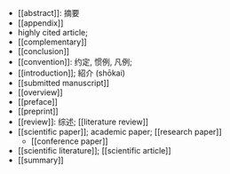 - [[abstract]]: 摘要
- [[appendix]]
- highly cited article; 
- [[complementary]]
- [[conclusion]]
- [[convention]]: 约定, 惯例, 凡例;
- [[introduction]]; 紹介 (shōkai)
- [[submitted manuscript]]
- [[overview]]
- [[preface]]
- [[preprint]]
- [[review]]: 综述; [[literature review]]
- [[scientific paper]]; academic paper; [[research paper]]
    - [[conference paper]]
- [[scientific literature]]; [[scientific article]]
- [[summary]]
